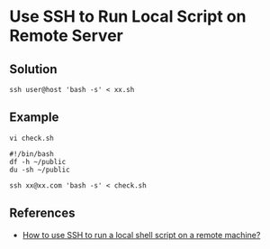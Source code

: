 # Use SSH to Run Local Script on Remote Server

## Solution
```
ssh user@host 'bash -s' < xx.sh
```

## Example
```
vi check.sh
```

```
#!/bin/bash
df -h ~/public
du -sh ~/public
```

```
ssh xx@xx.com 'bash -s' < check.sh
```

## References
* [How to use SSH to run a local shell script on a remote machine?](https://stackoverflow.com/questions/305035/how-to-use-ssh-to-run-a-local-shell-script-on-a-remote-machine)
